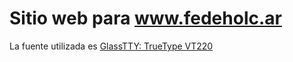 # Sitio web para www.fedeholc.ar

La fuente utilizada es [GlassTTY: TrueType VT220](https://github.com/svofski/glasstty)

